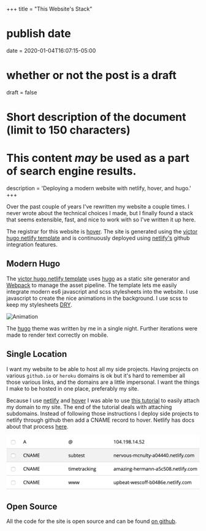 +++
title = "This Website's Stack"
# publish date
date = 2020-01-04T16:07:15-05:00
# whether or not the post is a draft
draft = false
#  Short description of the document (limit to 150 characters)
# This content *may* be used as a part of search engine results.
description = 'Deploying a modern website with netlify, hover, and hugo.'
+++

Over the past couple of years I've rewritten my website a couple times. I never wrote about the technical choices I made, but I finally found a stack that seems extensible, fast, and nice to work with so I've written it up here.

<!--more-->

The registrar for this website is [hover](https://www.hover.com/). The site is generated using the [victor hugo netlify template](https://github.com/netlify-templates/victor-hugo) and is continuously deployed using [netlify's](https://netlify.com) github integration features.

## Modern Hugo

The [victor hugo netlify template](https://github.com/netlify-templates/victor-hugo) uses [hugo](https://gohugo.io/) as a static site generator and [Webpack](https://webpack.js.org/) to manage the asset pipeline. The template lets me easily integrate modern es6 javascript and scss stylesheets into
the website. I use javascript to create the nice animations in the background. 
I use scss to keep my stylesheets [DRY](https://en.wikipedia.org/wiki/Don%27t_repeat_yourself).

![Animation](https://media.giphy.com/media/jVOMag6kYglisvHDIU/giphy.gif "The background animations.")

The [hugo](https://gohugo.io/) theme was written by me in a single night. Further iterations were made to render text correctly on mobile.

## Single Location

I want my website to be able to host all my side projects. Having projects
on various `github.io` or `heroku` domains is ok but it's hard to remember all those various links, and the domains are a little impersonal. I want the things I make to be hosted in one place, preferably my site.

Because I use [netlify](https://netlify.com) and [hover](https://hover.com) I was able to use [this tutorial](https://dev.to/tvanblargan/website-deployment-with-hover-netlify-1b7j) to easily attach my domain to my site. The end of the tutorial deals with attaching subdomains. Instead of following those instructions I deploy side projects to netlify through github then add a CNAME record to hover. Netlify has docs about that process [here](https://docs.netlify.com/domains-https/custom-domains/configure-external-dns/#configure-a-subdomain).

![Domains](img/2020-01-04-16-20-58.png "The dns records for the site.")

## Open Source

All the code for the site is open source and can be found [on github](https://github.com/lukesmurray/victor-hugo).